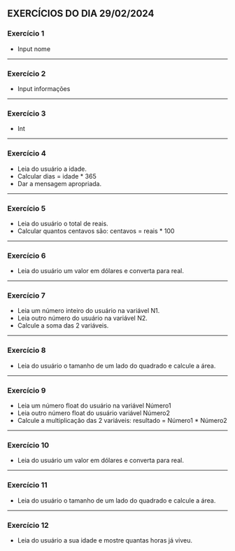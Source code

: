 ## EXERCÍCIOS DO DIA 29/02/2024

### Exercício 1

- Input nome

<hr>

### Exercício 2

- Input informações

<hr>

### Exercício 3

- Int

<hr>

### Exercício 4

- Leia do usuário a idade.
- Calcular dias = idade * 365
- Dar a mensagem apropriada.


<hr>

### Exercício 5

- Leia do usuário o total de reais.
- Calcular quantos centavos são: centavos = reais * 100

<hr>

### Exercício 6

- Leia do usuário um valor em dólares e converta para real.

<hr>

### Exercício 7

- Leia um número inteiro do usuário na variável N1.
- Leia outro número do usuário na variável N2.
- Calcule a soma das 2 variáveis.

<hr>

### Exercício 8

- Leia do usuário o tamanho de um lado do quadrado e calcule a área.

<hr>

### Exercício 9

- Leia um número float do usuário na variável Número1
- Leia outro número float do usuário variável Número2
- Calcule a multiplicação das 2 variáveis: resultado = Número1 * Número2

<hr>

### Exercício 10

- Leia do usuário um valor em dólares e converta para real.

<hr>

### Exercício 11

- Leia do usuário o tamanho de um lado do quadrado e calcule a área.

<hr>

### Exercício 12

- Leia do usuário a sua idade e mostre quantas horas já viveu.

